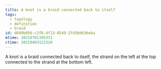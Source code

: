 ```yaml
---
title: A knot is a braid connected back to itself
tags:
  - topology
  - definition
  - braid
id: d699b056-c2f8-4f13-8549-2fd38d636eba
mtime: 20210701195331
ctime: 20210403122310
---
```


A knot is a braid connected back to itself, the strand on the left at the top connected to the strand at the bottom left.